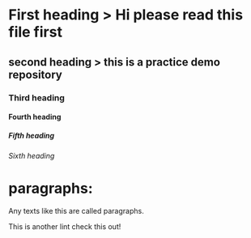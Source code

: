 # First heading > Hi please read this file first 
## second heading > this is a practice demo repository 
### Third heading
#### Fourth heading
##### Fifth heading
###### Sixth heading
# paragraphs:
Any texts like this are called paragraphs.

This is another lint check this out!

